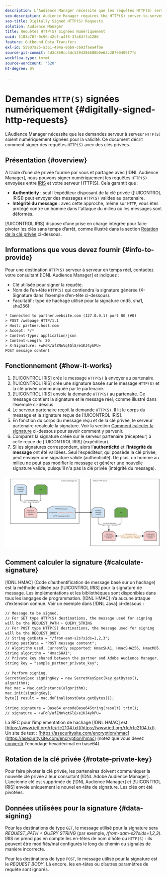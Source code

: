 ```yaml
---
description: L’Audience Manager nécessite que les requêtes HTTP(S) serveur à serveur soient numériquement signées pour la validité. Ce document décrit comment signer des requêtes HTTP avec des clés privées.
seo-description: Audience Manager requires the HTTP(S) server-to-server requests to be digitally signed for validity. This document describes how you can sign HTTP(S) requests with private keys.
seo-title: Digitally Signed HTTP(S) Requests
solution: Audience Manager
title: Requêtes HTTP(S) Signées Numériquement
uuid: 1183a70f-0c96-42cf-a4f5-37a83ffa1286
feature: Outbound Data Transfers
exl-id: 55907a25-a361-494a-86b9-c693faea4f0e
source-git-commit: 4d3c859cc4dc5294286680b0e63c287e0409f7fd
workflow-type: tm+mt
source-wordcount: '520'
ht-degree: 0%

---
```


# Demandes `HTTP(S)` signées numériquement {#digitally-signed-http-requests}

L’Audience Manager nécessite que les demandes serveur à serveur `HTTP(S)` soient numériquement signées pour la validité. Ce document décrit comment signer des requêtes `HTTP(S)` avec des clés privées.

## Présentation {#overview}

<!-- digitally_signed_http_requests.xml -->

À l’aide d’une clé privée fournie par vous et partagée avec [!DNL Audience Manager], nous pouvons signer numériquement les requêtes `HTTP(S)` envoyées entre [IRIS](../../../reference/system-components/components-data-action.md#iris) et votre serveur HTTP(S). Cela garantit que :

* **Authenticity** : seul l’expéditeur disposant de la clé privée ([!UICONTROL IRIS]) peut envoyer des messages `HTTP(S)` valides au partenaire.
* **Intégrité du message** : avec cette approche, même sur `HTTP`, vous êtes protégé contre un homme dans l&#39;attaque du milieu où les messages sont déformés.

[!UICONTROL IRIS] dispose d’une prise en charge intégrée pour faire pivoter les clés sans temps d’arrêt, comme illustré dans la section [Rotation de la clé privée](../../../integration/receiving-audience-data/real-time-outbound-transfers/digitally-signed-http-requests.md#rotate-private-key) ci-dessous.

## Informations que vous devez fournir {#info-to-provide}

Pour une destination `HTTP(S)` serveur à serveur en temps réel, contactez votre consultant [!DNL Audience Manager] et indiquez :

* Clé utilisée pour signer la requête.
* Nom de l’en-tête `HTTP(S)` qui contiendra la signature générée (X-Signature dans l’exemple d’en-tête ci-dessous).
* Facultatif : type de hachage utilisé pour la signature (md5, sha1, sha256).

```
* Connected to partner.website.com (127.0.0.1) port 80 (#0)
> POST /webpage HTTP/1.1
> Host: partner.host.com
> Accept: */*
> Content-Type: application/json
> Content-Length: 20
> X-Signature: +wFdR/afZNoVqtGl8/e1KJ4ykPU=
POST message content
```

## Fonctionnement {#how-it-works}

1. [!UICONTROL IRIS] crée le message `HTTP(S)` à envoyer au partenaire.
1. [!UICONTROL IRIS] crée une signature basée sur le message `HTTP(S)` et la clé privée communiquée par le partenaire.
1. [!UICONTROL IRIS] envoie la demande `HTTP(S)` au partenaire. Ce message contient la signature et le message réel, comme illustré dans l’exemple ci-dessus.
1. Le serveur partenaire reçoit la demande `HTTP(S)`. Il lit le corps du message et la signature reçue de [!UICONTROL IRIS].
1. En fonction du corps du message reçu et de la clé privée, le serveur partenaire recalcule la signature. Voir la section [Comment calculer la signature](../../../integration/receiving-audience-data/real-time-outbound-transfers/digitally-signed-http-requests.md#calculate-signature) ci-dessous pour savoir comment y parvenir.
1. Comparez la signature créée sur le serveur partenaire (récepteur) à celle reçue de [!UICONTROL IRIS] (expéditeur).
1. Si les signatures correspondent, alors l&#39;**authenticité** et l&#39;**intégrité du message** ont été validées. Seul l’expéditeur, qui possède la clé privée, peut envoyer une signature valide (authenticité). De plus, un homme au milieu ne peut pas modifier le message et générer une nouvelle signature valide, puisqu&#39;il n&#39;a pas la clé privée (intégrité du message).

![](assets/iris-digitally-sign-http-request.png)

## Comment calculer la signature {#calculate-signature}

[!DNL HMAC] (Code d’authentification de message basé sur un hachage) est la méthode utilisée par [!UICONTROL IRIS] pour la signature de message. Les implémentations et les bibliothèques sont disponibles dans tous les langages de programmation. [!DNL HMAC] n’a aucune attaque d’extension connue. Voir un exemple dans [!DNL Java] ci-dessous :

```
// Message to be signed.
// For GET type HTTP(S) destinations, the message used for signing will be the REQUEST_PATH + QUERY_STRING
// For POST type HTTP(S) destinations, the message used for signing will be the REQUEST_BODY.
// String getData = "/from-aam-s2s?sids=1,2,3";
String postData = "POST message content";
// Algorithm used. Currently supported: HmacSHA1, HmacSHA256, HmacMD5.
String algorithm = "HmacSHA1";
// Private key shared between the partner and Adobe Audience Manager.
String key = "sample_partner_private_key";
  
// Perform signing.
SecretKeySpec signingKey = new SecretKeySpec(key.getBytes(), algorithm);
Mac mac = Mac.getInstance(algorithm);
mac.init(signingKey);
byte[] result = mac.doFinal(postData.getBytes());
  
String signature = Base64.encodeBase64String(result).trim(); 
// signature = +wFdR/afZNoVqtGl8/e1KJ4ykPU=
```

La RFC pour l’implémentation de hachage [!DNL HMAC] est [https://www.ietf.org/rfc/rfc2104.txt](https://www.ietf.org/rfc/rfc2104.txt). Un site de test : [https://asecuritysite.com/encryption/hmac](https://asecuritysite.com/encryption/hmac) (notez que vous devez [convertir](https://tomeko.net/online_tools/hex_to_base64.php?lang=en) l&#39;encodage hexadécimal en base64).

## Rotation de la clé privée {#rotate-private-key}

Pour faire pivoter la clé privée, les partenaires doivent communiquer la nouvelle clé privée à leur consultant [!DNL Adobe Audience Manager]. L’ancienne clé est supprimée de [!DNL Audience Manager] et [!UICONTROL IRIS] envoie uniquement le nouvel en-tête de signature. Les clés ont été pivotées.

## Données utilisées pour la signature {#data-signing}

Pour les destinations de type `GET`, le message utilisé pour la signature sera *REQUEST_PATH + QUERY STRING* (par exemple, */from-aam-s2?sids=1,2,3*). IRIS ne prend pas en compte les en-têtes de nom d’hôte ou `HTTP(S)` : ils peuvent être modifiés/mal configurés le long du chemin ou signalés de manière incorrecte.

Pour les destinations de type `POST`, le message utilisé pour la signature est le *REQUEST BODY*. Là encore, les en-têtes ou d’autres paramètres de requête sont ignorés.
